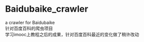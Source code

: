 # Baidubaike_crawler
a crawler for Baidubaike   <br />
针对百度百科的爬虫项目  <br />
学习imooc上教程之后的成果，针对百度百科最近的变化做了稍许改动
